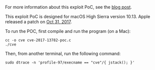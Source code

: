 For more information about this exploit PoC, see the [blog post](https://github.blog/category/security/apple-xnu-dtrace-CVE-2017-13782/).

This exploit PoC is designed for macOS High Sierra version 10.13. Apple released a patch on [Oct 31, 2017](https://support.apple.com/en-us/HT208221).

To run the POC, first compile and run the program (on a Mac):

```
cc -o cve cve-2017-13782-poc.c
./cve
```

Then, from another terminal, run the following command:

```
sudo dtrace -n 'profile-97/execname == "cve"/{ jstack(); }'
```
